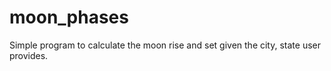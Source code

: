 # moon_phases
Simple program to calculate the moon rise and set given the city, state user provides.
